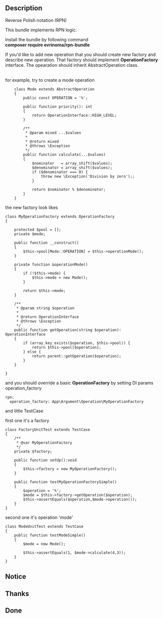 ## Description
Reverse Polish notation (RPN)

This bundle implements RPN logic.

Install the bundle by following command <br><b>composer require evrinoma/rpn-bundle</b>

If you'd like to add new operation that you should create new factory and describe new operation. 
That factory should implement <b>OperationFactory</b> interface.
The opearation should inherit AbstractOperation class.

<br>for example, try to create a mode operation

        class Mode extends AbstractOperation
        {
            public const OPERATION = '%';
        
            public function priority(): int
            {
                return OperationInterface::HIGH_LEVEL;
            }
        
            /**
             * @param mixed ...$values
             *
             * @return mixed
             * @throws \Exception
             */
            public function calculate(...$values)
            {
                $nominator   = array_shift($values);
                $denominator = array_shift($values);
                if ($denominator === 0) {
                    throw new \Exception('Division by zero');;
                }
        
                return $nominator % $denominator;
            }
        }

the new factory look likes
    
    class MyOperationFactory extends OperationFactory
    {
    
        protected $pool = [];
        private $mode;
    
        public function __construct()
        {
            $this->pool[Mode::OPERATION] = $this->operationMode();
        }
    
        private function &operationMode()
        {
            if (!$this->mode) {
                $this->mode = new Mode();
            }
    
            return $this->mode;
        }
    
        /**
         * @param string $operation
         *
         * @return OperationInterface
         * @throws \Exception
         */
        public function getOperation(string $operation): OperationInterface
        {
            if (array_key_exists($operation, $this->pool)) {
                return $this->pool[$operation];
            } else {
                return parent::getOperation($operation);
            }
        }
    
    }

and you should override a basic <b>OperationFactory</b> by setting DI params operation_factory

    rpn:
      operation_factory: App\Argument\Operation\MyOperationFactory

and little TestCase

first one it's a factory

    class FactoryUnitTest extends TestCase
    {
        /**
         * @var MyOperationFactory
         */
        private $factory;
    
        public function setUp():void
        {
            $this->factory = new MyOperationFactory();
        }
    
        public function testMyOperationFactorySimple()
        {
            $operation = '%';
            $mode = $this->factory->getOperation($operation);
            $this->assertEquals($operation,$mode->operation());
        }
    }

second one it's operation 'mode'

    class ModeUnitTest extends TestCase
    {
        public function testModeSimple()
        {
            $mode = new Mode();
    
            $this->assertEquals(1, $mode->calculate(4,3));
        }
    }

## Notice


## Thanks


## Done
